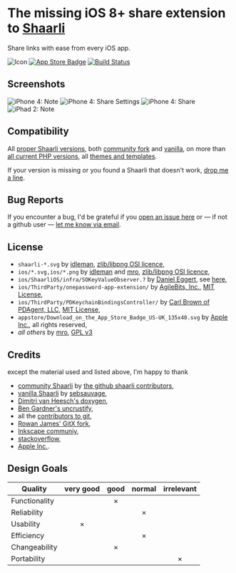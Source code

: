 
# The missing iOS 8+ share extension to [Shaarli](https://github.com/shaarli/Shaarli#readme)

Share links with ease from every iOS app.

![Icon](https://cdn.rawgit.com/mro/ShaarliOS/master/shaarli-petal.svg)
[![App Store Badge](https://cdn.rawgit.com/mro/ShaarliOS/master/appstore/Download_on_the_App_Store_Badge_US-UK_135x40.svg)](https://itunes.apple.com/jp/app/ShaarliOS/id1027441388?mt=8)
[![Build Status](https://travis-ci.org/mro/ShaarliOS.svg?branch=master)](https://travis-ci.org/mro/ShaarliOS)

## Screenshots

![iPhone 4: Note](appstore/screenshots/en-US/1_iphone35_note.png#x200)
![iPhone 4: Share Settings](appstore/screenshots/en-US/2_iphone35_share_sheet.png#x200)
![iPhone 4: Share](appstore/screenshots/en-US/3_iphone35_share.png#x200)
![iPhad 2: Note](appstore/screenshots/en-US/1_ipad_note.png#x200)

## Compatibility

All
[proper Shaarli versions](https://travis-ci.org/mro/Shaarli-API-test), both
[community fork](https://github.com/shaarli/Shaarli/releases) and
[vanilla](https://github.com/sebsauvage/Shaarli/releases), on more than
[all current PHP versions](http://php.net/supported-versions.php), all
[themes and templates](https://github.com/shaarli/shaarli-themes).

If your version is missing or you found a Shaarli that doesn't work,
[drop me a line](https://github.com/mro/Shaarli-API-test/issues/new).

## Bug Reports

If you encounter a bug, I'd be grateful if you 
[open an issue here](https://github.com/mro/ShaarliOS/issues/new?title=Bug&body=Thank%20you%20very%20much%20for%20your%20bug%20report.%20I%20am%20very%20sorry%20for%20the%20inconvenience.%0D%0A%0D%0ATo%20be%20able%20to%20quickly%20hunt%20down%20and%20eliminate%20the%20bug,%20please%20include%20some%20additional%20information:%0D%0A%0D%0A-%20can%20you%20attach%20a%20screenshot%20of%20the%20bug%20and%20the%20last%20visible%20screen%20prior%20the%20bug%20(will%20be%20treated%20confidential)?%0D%0A-%20what%20is%20the%20Shaarli%20version%20you%20use%20(preferably%20the%20download%20URL%20you%20got%20it%20from)?%0D%0A-%20which%20template%20are%20you%20using%20(if%20other%20than%20the%20default,%20also%20preferably%20the%20download%20URL)?%0D%0A-%20are%20you%20using%20https,%20if%20so:%20who%20issued%20your%20certificate?%0D%0A-%20can%20you%20attach%20device%20logs%20or%20crash%20reports?%0D%0A%0D%0AThank%20you%20very%20much,%0D%0A%20%20%20%20Marcus%20Rohrmoser)
or — if not a github user —
[let me know via email](mailto:shaarlios@mro.name?subject=[ShaarliOS]%20Bugreport&body=Thank%20you%20very%20much%20for%20your%20bug%20report.%20I%20am%20very%20sorry%20for%20the%20inconvenience.%0D%0A%0D%0ATo%20be%20able%20to%20quickly%20hunt%20down%20and%20eliminate%20the%20bug,%20please%20include%20some%20additional%20information:%0D%0A%0D%0A-%20can%20you%20attach%20a%20screenshot%20of%20the%20bug%20and%20the%20last%20visible%20screen%20prior%20the%20bug%20(will%20be%20treated%20confidential)?%0D%0A-%20what%20is%20the%20Shaarli%20version%20you%20use%20(preferably%20the%20download%20URL%20you%20got%20it%20from)?%0D%0A-%20which%20template%20are%20you%20using%20(if%20other%20than%20the%20default,%20also%20preferably%20the%20download%20URL)?%0D%0A-%20are%20you%20using%20https,%20if%20so:%20who%20issued%20your%20certificate?%0D%0A-%20can%20you%20attach%20device%20logs%20or%20crash%20reports?%0D%0A%0D%0AThank%20you%20very%20much,%0D%0A%20%20%20%20Marcus%20Rohrmoser).

## License

- `shaarli-*.svg` by [idleman](http://blog.idleman.fr/), [zlib/libpng OSI licence](http://www.opensource.org/licenses/zlib-license.php),
- `ios/*.svg,ios/*.png` by [idleman](http://blog.idleman.fr/) and [mro](http://mro.name/me), [zlib/libpng OSI licence](http://www.opensource.org/licenses/zlib-license.php),
- `ios/ShaarliOS/infra/SOKeyValueObserver.?` by [Daniel Eggert](https://twitter.com/danielboedewadt), see [here](https://github.com/objcio/issue-7-lab-color-space-explorer/blob/9551c8b6f67dd46eca91d93c0437d10ff9ee4eed/Lab%20Color%20Space%20Explorer/KeyValueObserver.m),
- `ios/ThirdParty/onepassword-app-extension/` by [AgileBits, Inc.](https://github.com/AgileBits/onepassword-app-extension), [MIT License](http://opensource.org/licenses/MIT),
- `ios/ThirdParty/PDKeychainBindingsController/` by [Carl Brown of PDAgent, LLC](https://github.com/carlbrown/PDKeychainBindingsController), [MIT License](http://opensource.org/licenses/MIT),
- `appstore/Download_on_the_App_Store_Badge_US-UK_135x40.svg` by [Apple Inc.](http://apple.com), all rights reserved,
- *all others* by [mro](http://mro.name/me), [GPL v3](http://www.gnu.org/licenses/gpl-3.0.html)

## Credits

except the material used and listed above, I'm happy to thank

- [community Shaarli](https://github.com/shaarli/Shaarli) by [the github shaarli contributors](https://github.com/shaarli/Shaarli/graphs/contributors),
- [vanilla Shaarli](http://sebsauvage.net/wiki/doku.php?id=php:shaarli) by [sebsauvage](http://sebsauvage.net/),
- [Dimitri van Heesch's doxygen](http://www.stack.nl/~dimitri/doxygen/),
- [Ben Gardner's uncrustify](http://uncrustify.sourceforge.net/),
- all the [contributors to git](https://github.com/git/git/graphs/contributors),
- [Rowan James' GitX fork](http://rowanj.github.io/gitx/),
- [Inkscape communiy](https://inkscape.org/en/community/),
- [stackoverflow](http://stackoverflow.com/),
- [Apple Inc.](http://apple.com/).

## Design Goals

| Quality         | very good | good | normal | irrelevant |
|-----------------|:---------:|:----:|:------:|:----------:|
| Functionality   |           |  ×   |        |            |
| Reliability     |           |      |    ×   |            |
| Usability       |     ×     |      |        |            |
| Efficiency      |           |      |    ×   |            |
| Changeability   |           |  ×   |        |            |
| Portability     |           |      |        |      ×     |

